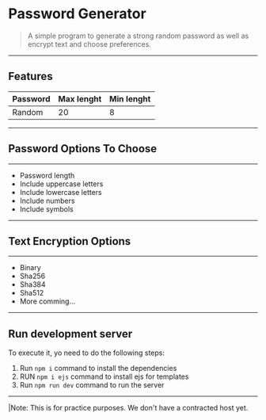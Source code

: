 # Password Generator
> A simple program to generate a strong random password as well as encrypt text and choose preferences.
---
## Features

|Password|Max lenght|Min lenght|
|--------|----------|----------|
|Random|20|8|

---


## Password Options To Choose

---

* Password length
* Include uppercase letters
* Include lowercase letters
* Include numbers
* Include symbols

---

## Text Encryption Options

---

* Binary
* Sha256
* Sha384
* Sha512
* More comming...

---

## Run development server

To execute it, yo need to do the following steps:  
1. Run `npm i` command to install the dependencies
2. RUN  `npm i ejs` command to install ejs for templates
2. Run `npm run dev` command to run the server

---
|Note: This is for practice purposes. We don't have a contracted host yet.



